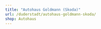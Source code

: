 ```yaml
---
title: "Autohaus Goldmann (Skoda)"
url: /duderstadt/autohaus-goldmann-skoda/
shop: Autohaus
---
```

